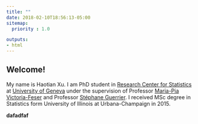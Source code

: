 ```yaml
---
title: ""
date: 2018-02-10T18:56:13-05:00
sitemap:
  priority : 1.0

outputs:
- html
---
```


## Welcome!

My name is Haotian Xu. I am PhD student in [Research Center for Statistics](https://www.unige.ch/gsem/en/research/institutes/rcs/) at [University of Geneva](https://www.unige.ch/) under the supervision of Professor [Maria-Pia Victoria-Feser](https://www.unige.ch/gsem/en/research/faculty/all/maria-pia-victoria-feser/) and Professor [Stéphane Guerrier](https://stephaneguerrier.com/). I received MSc degree in Statistics form University of Illinois at Urbana-Champaign in 2015.

**dafadfaf**